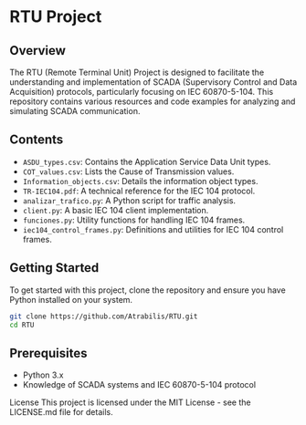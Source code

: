 # RTU Project

## Overview

The RTU (Remote Terminal Unit) Project is designed to facilitate the understanding and implementation of SCADA (Supervisory Control and Data Acquisition) protocols, particularly focusing on IEC 60870-5-104. This repository contains various resources and code examples for analyzing and simulating SCADA communication.

## Contents

- `ASDU_types.csv`: Contains the Application Service Data Unit types.
- `COT_values.csv`: Lists the Cause of Transmission values.
- `Information_objects.csv`: Details the information object types.
- `TR-IEC104.pdf`: A technical reference for the IEC 104 protocol.
- `analizar_trafico.py`: A Python script for traffic analysis.
- `client.py`: A basic IEC 104 client implementation.
- `funciones.py`: Utility functions for handling IEC 104 frames.
- `iec104_control_frames.py`: Definitions and utilities for IEC 104 control frames.

## Getting Started

To get started with this project, clone the repository and ensure you have Python installed on your system.

```bash
git clone https://github.com/Atrabilis/RTU.git
cd RTU
```

## Prerequisites
- Python 3.x
- Knowledge of SCADA systems and IEC 60870-5-104 protocol

License
This project is licensed under the MIT License - see the LICENSE.md file for details.
